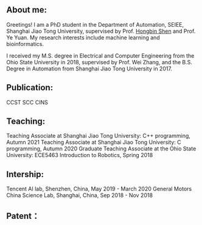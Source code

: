 ## About me: 

Greetings! I am a PhD student in the Department of Automation, SEIEE, Shanghai Jiao Tong University, supervised by Prof. [Hongbin Shen](http://www.csbio.sjtu.edu.cn/) and Prof. Ye Yuan. My research interests include machine learning and bioinformatics.

I received my M.S. degree in Electrical and Computer Engineering from the Ohio State University in 2018, supervised by Prof. Wei Zhang, and the B.S. Degree in Automation from Shanghai Jiao Tong University in 2017.

## Publication: 
CCST
SCC
CINS

## Teaching: 
Teaching Associate at Shanghai Jiao Tong University: C++ programming, Autumn 2021
Teaching Associate at Shanghai Jiao Tong University: C programming, Autumn 2020
Graduate Teaching Associate at the Ohio State University: ECE5463 Introduction to Robotics, Spring 2018

## Intership:
Tencent AI lab, Shenzhen, China, May 2019 - March 2020
General Motors China Science Lab, Shanghai, China, Sep 2018 - Nov 2018

## Patent：

